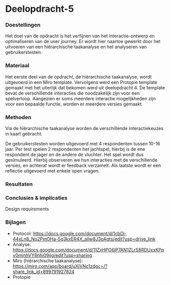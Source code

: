 # Deelopdracht-5

### Doestellingen
Het doel van de opdracht is het verfijnen van het interactie-ontwerp en optimaliseren van de user journey. Er wordt hier naartoe gewerkt door het uitvoeren van een hiërarchische taakanalyse en het analyseren van gebruikerstesten. 
### Materiaal
Het eerste deel van de opdracht, de hiërarchische taakanalyse, wordt uitgevoerd in een Miro template.
Vervolgens werd een Protopie template gemaakt met het uiterlijk dat bekomen werd uit deelopdracht 4. De template bevat de verschillende interacties die noodzakelijk zijn voor een spelverloop. Aangezien er soms meerdere interactie mogelijkheden zijn voor een bepaalde functie, worden er meerdere versies gemaakt. 
### Methoden
Via de hiërarchische taakanalyse worden de verschillende interactiekeuzes in kaart gebracht. 

De gebruikerstesten worden uitgevoerd met 4 respondenten tussen 10-16 jaar. Per test spelen 2 respondenten het jachtspel, hierbij is de ene respondent de jager en de andere de vluchter. Het spel wordt dus gesimuleerd. Hierbij observeren we hun interacties met de verschillende versies, en achteraf wordt er feedback verzamelt. Als laatste wordt er een reflectie uitgevoerd met enkele open vragen. 
### Resultaten

### Conclusies & implicaties 
Design requirements
### Bijlagen
- Protocol: https://docs.google.com/document/d/1cbDi-44xLn8_No2PmOHa-5q3kxER4X_aIlw8J3oAgts/edit?usp=drive_link
- Analyse: https://docs.google.com/document/d/11ZxHPO6jP7AN1ZLrS8RDUxxKPpv0mjnhVY8nhi09ijg/edit?usp=sharing
- Miro (hiërarchische taakanalyse): https://miro.com/app/board/uXjVNc1zdgc=/?share_link_id=899791927824
- Protopie 
